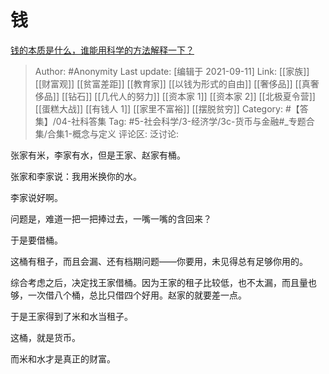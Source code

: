 # 钱
[钱的本质是什么，谁能用科学的方法解释一下？](https://www.zhihu.com/question/334749030/answer/2114375148)

> Author: #Anonymity
> Last update: [编辑于 2021-09-11]
> Link: [[家族]] [[财富观]] [[贫富差距]] [[教育家]] [[以钱为形式的自由]] [[奢侈品]] [[真奢侈品]] [[钻石]] [[几代人的努力]] [[资本家 1]] [[资本家 2]] [[北极夏令营]] [[蛋糕大战]] [[有钱人 1]] [[家里不富裕]] [[摆脱贫穷]]
> Category: #【答集】/04-社科答集
> Tag: #5-社会科学/3-经济学/3c-货币与金融#_专题合集/合集1-概念与定义 
> 评论区:
> 泛讨论:

张家有米，李家有水，但是王家、赵家有桶。

张家和李家说：我用米换你的水。

李家说好啊。

问题是，难道一把一把捧过去，一嘴一嘴的含回来？

于是要借桶。

这桶有租子，而且会漏、还有档期问题——你要用，未见得总有足够你用的。

综合考虑之后，决定找王家借桶。因为王家的租子比较低，也不太漏，而且量也够，一次借八个桶，总比只借四个好用。赵家的就要差一点。

于是王家得到了米和水当租子。

这桶，就是货币。

而米和水才是真正的财富。
